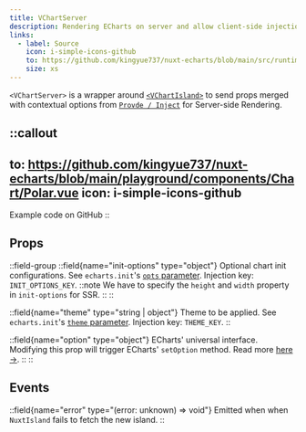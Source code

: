 ```yaml
---
title: VChartServer
description: Rendering ECharts on server and allow client-side injection.
links:
  - label: Source
    icon: i-simple-icons-github
    to: https://github.com/kingyue737/nuxt-echarts/blob/main/src/runtime/components/VChartServer.vue
    size: xs
---
```


`<VChartServer>` is a wrapper around [`<VChartIsland>`](/components/v-chart-island) to send props merged with contextual options from [`Provde / Inject`](/guides/provide-inject) for Server-side Rendering.

::callout
---
to: https://github.com/kingyue737/nuxt-echarts/blob/main/playground/components/Chart/Polar.vue
icon: i-simple-icons-github
---
Example code on GitHub
::

## Props

::field-group
  ::field{name="init-options" type="object"}
    Optional chart init configurations. See `echarts.init`'s  [`opts` parameter](https://echarts.apache.org/en/api.html#echarts.init). Injection key: `INIT_OPTIONS_KEY`.
    ::note
      We have to specify the `height` and `width` property in `init-options` for SSR.
    ::
  ::

  ::field{name="theme" type="string | object"}
    Theme to be applied. See `echarts.init`'s [`theme` parameter](https://echarts.apache.org/en/api.html#echarts.init). Injection key: `THEME_KEY`.
  ::

  ::field{name="option" type="object"}
    ECharts' universal interface. Modifying this prop will trigger ECharts' `setOption` method. Read more [here →](https://echarts.apache.org/en/option.html).
  ::
::

## Events

::field{name="error" type="(error: unknown) => void"}
  Emitted when when `NuxtIsland` fails to fetch the new island.
::

